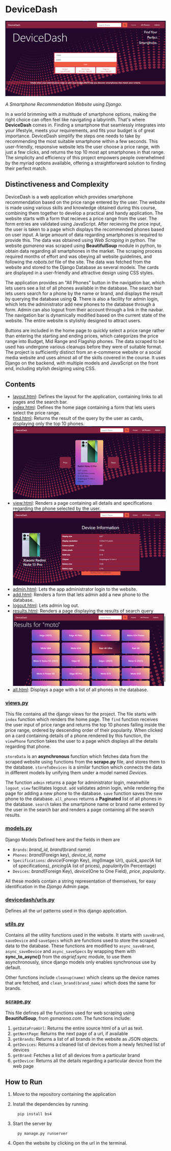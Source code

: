 # DeviceDash

![home](tech/devicedash/static/screenshots/home.png)

 _A Smartphone Recommendation Website using Django._

In a world brimming with a multitude of smartphone options, making the right choice can often feel like navigating a labyrinth. That's where **DeviceDash** comes in.
Finding a smartphone that seamlessly integrates into your lifestyle, meets your requirements, and fits your budget is of great importance. DeviceDash simplify the steps one needs to take by recommending the most suitable smartphone within a few seconds. This user-friendly, responsive website lets the user choose a price range, with just a few clicks, and returns the top 10 most apt smartphones in that range. The simplicity and efficiency of this project empowers people overwhelmed by the myriad options available, offering a straightforward solution to finding their perfect match.


## Distinctiveness and Complexity

DeviceDash is a web application which provides smartphone recommendation based on the price range entered by the user. The website is made using various skills and knowledge obtained during this course, combining them together to develop a practical and handy application. The website starts with a form that recieves a price range from the user. The form entries are validated using JavaScript. After recieving the price input, the user is taken to a page which displays the recommended phones based on user input. A large amount of data regarding smartphones is required to provide this. The data was obtained using *Web Scraping* in python. The website _gsmarena_ was scraped using **BeautifulSoup** module in python, to obtain data regarding all smartphones in the market. The scraping process required months of effort and was obeying all website guidelines, and following the *robots.txt* file of the site. The data was fetched from the website and stored to the Django Database as several models. The cards are displayed in a user-friendly and attractive design using CSS styles.

The application provides an "All Phones" button in the navigation bar, which lets users see a list of all phones available in the database. The search bar lets users search for a phone by the name or brand, and displays the result by querying the database using **Q**. There is also a facility for admin login, which lets the administrator add new phones to the database through a form. Admin can also logout from their account through a link in the navbar. The navigation bar is dynamically modified based on the current state of the website. The entire website is stylishly designed to attract users.

Buttons are included in the home page to quickly select a price range rather than entering the starting and ending prices, which categorizes the price range into Budget, Mid Range and Flagship phones. The data scraped to be used has undergone various cleanups before they were of suitable format. The project is sufficiently distinct from an e-commerce website or a social media website and uses almost all of the skills covered in the course. It uses Django on the backend, with multiple models and JavaScript on the front end, including stylish designing using CSS. 
 
 ## Contents

* [layout.html](tech/devicedash/templates/devicedash/layout.html): Defines the layout for the application, containing links to all pages and the search bar.
* [index.html](tech/devicedash/templates/devicedash/index.html): Defines the home page containing a form that lets users select the price range.
* [find.html](tech/devicedash/templates/devicedash/find.html): Returns the result of the query by the user as cards, displaying only the top 10 phones.
![find](tech/devicedash/static/screenshots/find.png)
* [view.html](tech/devicedash/templates/devicedash/view.html): Renders a page containing all details and specifications regarding the phone selected by the user.
![view](tech/devicedash/static/screenshots/view.png)
* [admin.html](tech/devicedash/templates/devicedash/admin.html): Lets the app administrator login to the website.
* [add.html](tech/devicedash/templates/devicedash/add.html): Renders a form that lets admin add a new phone to the database.
* [logout.html](tech/devicedash/templates/devicedash/logout.html): Lets admin log out.
* [results.html](tech/devicedash/templates/devicedash/results.html): Renders a page displaying the results of search query
![search](tech/devicedash/static/screenshots/search_results.png)
* [all.html](tech/devicedash/templates/devicedash/all.html): Displays a page with a list of all phones in the database.


### [views.py](tech/devicedash/views.py)

This file contains all the django views for the project. The file starts with `index` function which renders the home page. The `find` function receives the user input of price range and returns the top 10 phones falling inside the price range, ordered by descending order of their popularity. When clicked on a card containing details of a phone rendered by this function, the `viewPhone` function takes the user to a page which displays all the details regarding that phone.

`storeData` is an **asynchronous** function which fetches data from the scraped website using functions from the **scrape.py** file, and stores them to the database. `storeToDevices` is a similar function which connects the data in different models by unifying them under a model named _Devices_.

The function `admin` returns a page for administrator login, meanwhile `logout_view` facilitates logout. `add` validates admin login, while rendering the page for adding a new phone to the database. `save` function saves the new phone to the database. `all_phones` returns a **Paginated** list of all phones in the database. `search` takes the smartphone name or brand name entered by the user in the search bar and renders a page containing all the search results.


### [models.py](tech/devicedash/models.py)

Django Models Defined here and the fields in them are
* `Brands`: *brand_id*, *brand*(brand name)
* `Phones`: *brand*(Foreign key), *device_id*, *name*
* `Specifications`: *device*(Foreign Key), *img*(Image Url), *quick_spec*(A list of specifications), *pricing*(A list of prices), *popularity*(In Percentage)
* `Devices`: *brand*(Foreign Key), *device*(One to One Field), *price*, *popularity*.

All these models contain a string representation of themselves, for easy identification in the _Django Admin_ page.


### [devicedash/urls.py](tech/devicedash/urls.py)

Defines all the url patterns used in this django application.

### [utils.py](tech/devicedash/utils.py)

Contains all the utility functions used in the website. It starts with `saveBrand`, `saveDevice` and `saveSpecs` which are functions used to store the scraped data to the database. These functions are modified to `async_saveBrand`, `async_saveDevice` and `async_saveSpecs` by wrapping them with **sync_to_async()** from the *asgrief.sync* module, to use them asynchronously, since django models only enables synchronous use by default. 

Other functions include `cleanup(name)` which cleans up the device names that are fetched, and `clean_brand(brand_name)` which does the same for brands.

### [scrape.py](tech/devicedash/scrape.py)

This file defines all the functions used for web scraping using **BeautifulSoup**, from *gsmarena.com*. The functions  include:

1. `getDataFromUrl`: Returns the entire source html of a url as text.
2. `getNextPage`: Returns the next page of a url, if available
3. `getBrands`: Returns a list of all brands in the website as JSON objects.
4. `getDevices`: Returns a cleaned list of devices from a newly fetched list of devices
5. `getBrand`: Fetches a list of all devices from a particular brand
6. `getDevice`: Returns all the details regarding a particular device from the web page

## How to Run

1. Move to the repository containing the application
2. Install the dependencies by running

         pip install bs4

2. Start the server by
      
         py manage.py runserver

3. Open the website by clicking on the url in the terminal.

